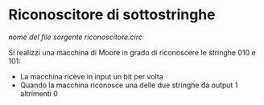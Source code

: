 # Riconoscitore di sottostringhe

*nome del file sorgente riconoscitore.circ*

Si realizzi una macchina di Moore in grado di riconoscere le stringhe 010 e 101:
- La macchina riceve in input un bit per volta
- Quando la macchina riconosce una delle due stringhe dà output 1 altrimenti 0
